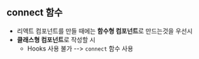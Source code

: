 ## connect 함수

- 리액트 컴포넌트를 만들 때에는 **함수형 컴포넌트**로 만드는것을 우선시
- **클래스형 컴포넌트**로 작성할 시
  - Hooks 사용 불가 --> `connect` 함수 사용